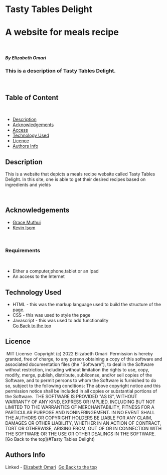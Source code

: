# Tasty Tables Delight
# A website for meals recipe

​
##### By Elizabeth Omari 
### This is a description of Tasty Tables Delight.
​
## Table of Content
​
+ [Description](#description)
+ [Acknowledgements](#acknowledgements)
+ [Access](#access)
+ [Technology Used](#technology-used)
+ [Licence](#licence)
+ [Authors Info](#author-Info)
​
## Description
<p>This is  a website that depicts a meals recipe website called Tasty Tables Delight. In this site, one is able to get their desired recipes based on ingredients and yields</p>
​

## Acknowledgements

 - [Grace Muthui](https://www.linkedin.com/in/grace-muthui-ab881313a/)
 - [Kevin Isom](https://www.linkedin.com/in/grace-muthui-ab881313a/)

​
### Requirements
​
* Either a computer,phone,tablet or an Ipad
​
* An access to the Internet
​
## Technology Used
* HTML - this was the markup language used to build the structure of the page.
​
* CSS - this was used to style the page 
​
* Javascript - this was used to add functionality  
​
[Go Back to the top](#Agri_Plus_wk2)
​
## Licence
​
MIT License
​
Copyright (c) 2022 Elizabeth Omari
​
Permission is hereby granted, free of charge, to any person obtaining a copy
of this software and associated documentation files (the "Software"), to deal
in the Software without restriction, including without limitation the rights
to use, copy, modify, merge, publish, distribute, sublicense, and/or sell
copies of the Software, and to permit persons to whom the Software is
furnished to do so, subject to the following conditions:
​
The above copyright notice and this permission notice shall be included in all
copies or substantial portions of the Software.
​
THE SOFTWARE IS PROVIDED "AS IS", WITHOUT WARRANTY OF ANY KIND, EXPRESS OR
IMPLIED, INCLUDING BUT NOT LIMITED TO THE WARRANTIES OF MERCHANTABILITY,
FITNESS FOR A PARTICULAR PURPOSE AND NONINFRINGEMENT. IN NO EVENT SHALL THE
AUTHORS OR COPYRIGHT HOLDERS BE LIABLE FOR ANY CLAIM, DAMAGES OR OTHER
LIABILITY, WHETHER IN AN ACTION OF CONTRACT, TORT OR OTHERWISE, ARISING FROM,
OUT OF OR IN CONNECTION WITH THE SOFTWARE OR THE USE OR OTHER DEALINGS IN THE
SOFTWARE.
​
[Go Back to the top](#Tasty Tables Delight)
​
## Authors Info
Linked - [Elizabeth Omari](https://www.linkedin.com/in/elizabeth-omari-1a90b9103/)
​
[Go Back to the top](#Agri_Plus_wk2)
